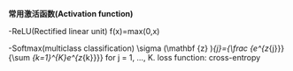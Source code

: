 **常用激活函数(Activation function)**

-ReLU(Rectified linear unit)
 f(x)=max(0,x)

-Softmax(multiclass classification)
 \sigma (\mathbf {z} )_{j}={\frac {e^{z_{j}}}{\sum _{k=1}^{K}e^{z_{k}}}}    for j = 1, …, K.
 loss function: cross-entropy